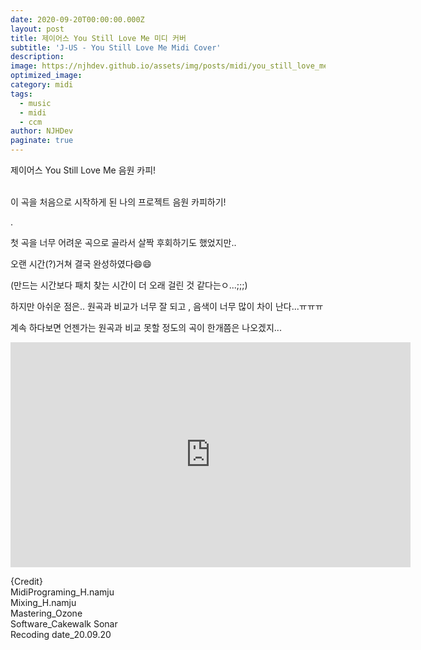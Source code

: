 ```yaml
---
date: 2020-09-20T00:00:00.000Z
layout: post
title: 제이어스 You Still Love Me 미디 커버
subtitle: 'J-US - You Still Love Me Midi Cover'
description: 
image: https://njhdev.github.io/assets/img/posts/midi/you_still_love_me.jpg
optimized_image: 
category: midi
tags:
  - music
  - midi
  - ccm
author: NJHDev
paginate: true
---
```


제이어스 You Still Love Me 음원 카피!

<br/>
이 곡을 처음으로 시작하게 된 나의 프로젝트 음원 카피하기!

.

첫 곡을 너무 어려운 곡으로 골라서 살짝 후회하기도 했었지만..

오랜 시간(?)거쳐 결국 완성하였다😄😄

(만드는 시간보다 패치 찾는 시간이 더 오래 걸린 것 같다는ㅇ...;;;)

하지만 아쉬운 점은.. 원곡과 비교가 너무 잘 되고 , 음색이 너무 많이 차이 난다...ㅠㅠㅠ

계속 하다보면 언젠가는 원곡과 비교 못할 정도의 곡이 한개쯤은 나오겠지...

<iframe width="640" height="360" src="https://www.youtube.com/embed/TsDi2NO-X_k" title="YouTube video player" frameborder="0" allow="accelerometer; autoplay; clipboard-write; encrypted-media; gyroscope; picture-in-picture" allowfullscreen></iframe>

{Credit}
<br/>MidiPrograming_H.namju
<br/>Mixing_H.namju
<br/>Mastering_Ozone
<br/>Software_Cakewalk Sonar
<br/>Recoding date_20.09.20
